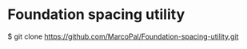 # Foundation spacing utility

$ git clone https://github.com/MarcoPal/Foundation-spacing-utility.git


